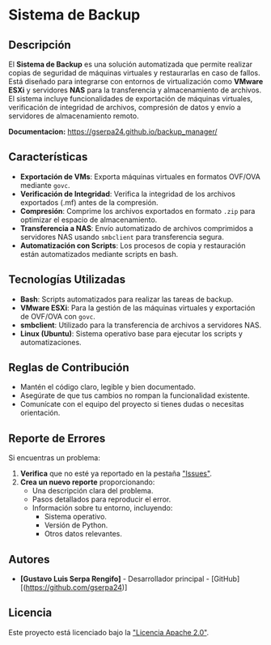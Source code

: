 # Sistema de Backup

## Descripción
El **Sistema de Backup** es una solución automatizada que permite realizar copias de seguridad de máquinas virtuales y restaurarlas en caso de fallos. Está diseñado para integrarse con entornos de virtualización como **VMware ESXi** y servidores **NAS** para la transferencia y almacenamiento de archivos. El sistema incluye funcionalidades de exportación de máquinas virtuales, verificación de integridad de archivos, compresión de datos y envío a servidores de almacenamiento remoto.

**Documentacion:** https://gserpa24.github.io/backup_manager/

## Características

- **Exportación de VMs**: Exporta máquinas virtuales en formatos OVF/OVA mediante `govc`.
- **Verificación de Integridad**: Verifica la integridad de los archivos exportados (.mf) antes de la compresión.
- **Compresión**: Comprime los archivos exportados en formato `.zip` para optimizar el espacio de almacenamiento.
- **Transferencia a NAS**: Envío automatizado de archivos comprimidos a servidores NAS usando `smbclient` para transferencia segura.
- **Automatización con Scripts**: Los procesos de copia y restauración están automatizados mediante scripts en bash.

## Tecnologías Utilizadas

- **Bash**: Scripts automatizados para realizar las tareas de backup.
- **VMware ESXi**: Para la gestión de las máquinas virtuales y exportación de OVF/OVA con `govc`.
- **smbclient**: Utilizado para la transferencia de archivos a servidores NAS.
- **Linux (Ubuntu)**: Sistema operativo base para ejecutar los scripts y automatizaciones.

## Reglas de Contribución

- Mantén el código claro, legible y bien documentado.
- Asegúrate de que tus cambios no rompan la funcionalidad existente.
- Comunícate con el equipo del proyecto si tienes dudas o necesitas orientación.

## Reporte de Errores

Si encuentras un problema:

1. **Verifica** que no esté ya reportado en la pestaña ["Issues"](https://github.com/gserpa24/backup_manager/issues).
2. **Crea un nuevo reporte** proporcionando:
   - Una descripción clara del problema.
   - Pasos detallados para reproducir el error.
   - Información sobre tu entorno, incluyendo:
     - Sistema operativo.
     - Versión de Python.
     - Otros datos relevantes.

## Autores

- **[Gustavo Luis Serpa Rengifo]** - Desarrollador principal - [GitHub][(https://github.com/gserpa24)]

## Licencia

Este proyecto está licenciado bajo la ["Licencia Apache 2.0"](https://github.com/gserpa24/backup_manager/tree/main?tab=Apache-2.0-1-ov-file). 
